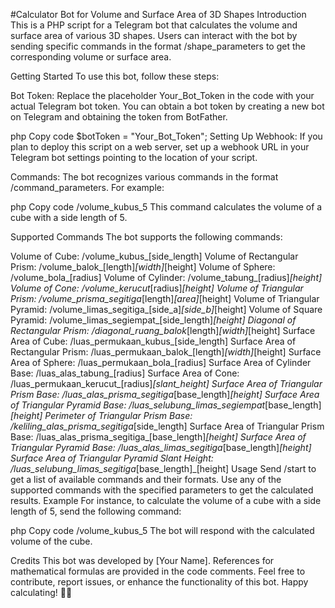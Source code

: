 #Calculator Bot for Volume and Surface Area of 3D Shapes
Introduction
This is a PHP script for a Telegram bot that calculates the volume and surface area of various 3D shapes. Users can interact with the bot by sending specific commands in the format /shape_parameters to get the corresponding volume or surface area.

Getting Started
To use this bot, follow these steps:

Bot Token: Replace the placeholder Your_Bot_Token in the code with your actual Telegram bot token. You can obtain a bot token by creating a new bot on Telegram and obtaining the token from BotFather.

php
Copy code
$botToken = "Your_Bot_Token";
Setting Up Webhook: If you plan to deploy this script on a web server, set up a webhook URL in your Telegram bot settings pointing to the location of your script.

Commands: The bot recognizes various commands in the format /command_parameters. For example:

php
Copy code
/volume_kubus_5
This command calculates the volume of a cube with a side length of 5.

Supported Commands
The bot supports the following commands:

Volume of Cube: /volume_kubus_[side_length]
Volume of Rectangular Prism: /volume_balok_[length]_[width]_[height]
Volume of Sphere: /volume_bola_[radius]
Volume of Cylinder: /volume_tabung_[radius]_[height]
Volume of Cone: /volume_kerucut_[radius]_[height]
Volume of Triangular Prism: /volume_prisma_segitiga_[length]_[area]_[height]
Volume of Triangular Pyramid: /volume_limas_segitiga_[side_a]_[side_b]_[height]
Volume of Square Pyramid: /volume_limas_segiempat_[side_length]_[height]
Diagonal of Rectangular Prism: /diagonal_ruang_balok_[length]_[width]_[height]
Surface Area of Cube: /luas_permukaan_kubus_[side_length]
Surface Area of Rectangular Prism: /luas_permukaan_balok_[length]_[width]_[height]
Surface Area of Sphere: /luas_permukaan_bola_[radius]
Surface Area of Cylinder Base: /luas_alas_tabung_[radius]
Surface Area of Cone: /luas_permukaan_kerucut_[radius]_[slant_height]
Surface Area of Triangular Prism Base: /luas_alas_prisma_segitiga_[base_length]_[height]
Surface Area of Triangular Pyramid Base: /luas_selubung_limas_segiempat_[base_length]_[height]
Perimeter of Triangular Prism Base: /keliling_alas_prisma_segitiga_[side_length]
Surface Area of Triangular Prism Base: /luas_alas_prisma_segitiga_[base_length]_[height]
Surface Area of Triangular Pyramid Base: /luas_alas_limas_segitiga_[base_length]_[height]
Surface Area of Triangular Pyramid Slant Height: /luas_selubung_limas_segitiga_[base_length]_[height]
Usage
Send /start to get a list of available commands and their formats.
Use any of the supported commands with the specified parameters to get the calculated results.
Example
For instance, to calculate the volume of a cube with a side length of 5, send the following command:

php
Copy code
/volume_kubus_5
The bot will respond with the calculated volume of the cube.

Credits
This bot was developed by [Your Name].
References for mathematical formulas are provided in the code comments.
Feel free to contribute, report issues, or enhance the functionality of this bot. Happy calculating! 📐🤖
